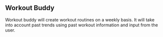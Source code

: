Workout Buddy
-------------
Workout buddy will create workout routines on a weekly basis. It will take into account past trends using past workout information and input from the user. 
